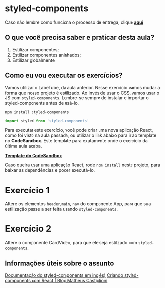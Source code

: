# styled-components

Caso não lembre como funciona o processo de entrega, clique [**aqui**](https://github.com/labenuexercicios/instrucoes-entrega)

## O que você precisa saber e praticar desta aula?
1. Estilizar componentes;
2. Estilizar componentes aninhados;
3. Estilizar globalmente


## Como eu vou executar os exercícios?

Vamos utilizar o LabeTube, da aula anterior. Nesse exercício vamos mudar a forma que nosso projeto é estilizado. Ao invés de usar o CSS, vamos usar o JS com `styled-components`. Lembre-se sempre de instalar e importar o styled-components antes de usá-lo.

```bash
npm install styled-components
```

```jsx
import styled from 'styled-components'
```



Para executar este exercício, você pode criar uma nova aplicação React, como foi visto na aula passada, ou utilizar o link abaixo para ir ao template no **CodeSandbox**. Este template para exatamente onde o exercício da última aula acaba.

[**Template do CodeSandbox**](https://codesandbox.io/s/template-exercicio-styled-components-6c597o)

Caso queira usar uma aplicação React, rode `npm install` neste projeto, para baixar as dependências e poder executá-lo.

# Exercício 1

Altere os elementos `header`,`main`, `nav` do componente App, para que sua estilização passe a ser feita usando `styled-components`.

# Exercício 2
Altere o componente CardVideo, para que ele seja estilzado com `styled-components`.




## Informações úteis sobre o assunto
[Documentação do styled-components em inglês)](https://styled-components.com/docs)
[Criando styled-components com React | Blog Matheus Castiglioni](https://blog.matheuscastiglioni.com.br/criando-styled-components-com-react/)


